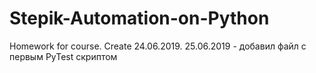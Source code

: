 # Stepik-Automation-on-Python
Homework for course. Create 24.06.2019.
25.06.2019 - добавил файл с первым PyTest скриптом
